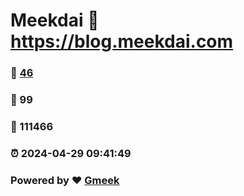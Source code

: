 # Meekdai :link: https://blog.meekdai.com 
### :page_facing_up: [46](https://blog.meekdai.com/tag.html) 
### :speech_balloon: 99 
### :hibiscus: 111466 
### :alarm_clock: 2024-04-29 09:41:49 
### Powered by :heart: [Gmeek](https://github.com/Meekdai/Gmeek)
